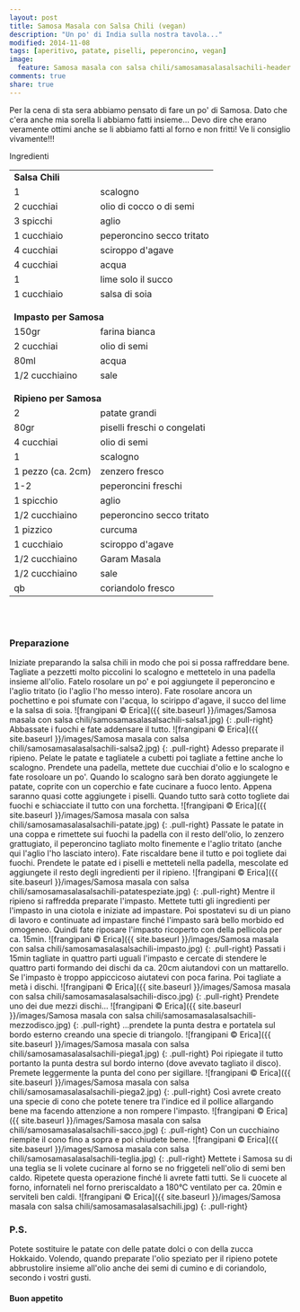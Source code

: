 ```yaml
---
layout: post
title: Samosa Masala con Salsa Chili (vegan)
description: "Un po' di India sulla nostra tavola..."
modified: 2014-11-08
tags: [aperitivo, patate, piselli, peperoncino, vegan]
image:
  feature: Samosa masala con salsa chili/samosamasalasalsachili-header.jpg
comments: true
share: true
---
```


Per la cena di sta sera abbiamo pensato di fare un po' di Samosa. Dato che c'era anche mia sorella li abbiamo fatti insieme... Devo dire che erano veramente ottimi anche se li abbiamo fatti al forno e non fritti! Ve li consiglio vivamente!!!


<div class="ingredients">
  <div class="ingredients-title">Ingredienti</div>
  <table>
    <tbody>
      <tr>
        <td colspan="2"><b>Salsa Chili</b></td>
      </tr>
      <tr>
        <td>1</td>
        <td>scalogno</td>
      </tr>
      <tr>
        <td>2 cucchiai</td>
        <td>olio di cocco o di semi</td>
      </tr>
      <tr>
        <td>3 spicchi</td>
        <td>aglio</td>
      </tr>
      <tr>
        <td>1 cucchiaio</td>
        <td>peperoncino secco tritato</td>
      </tr>
      <tr>
        <td>4 cucchiai</td>
        <td>sciroppo d'agave</td>
      </tr>
      <tr>
        <td>4 cucchiai</td>
        <td>acqua</td>
      </tr>
      <tr>
        <td>1</td>
        <td>lime solo il succo</td>
      </tr>
      <tr>
        <td>1 cucchiaio</td>
        <td>salsa di soia</td>
      </tr>
      <tr style="height: 15px;"></tr>
      <tr>          
        <td colspan="2"><b>Impasto per Samosa</b></td>
      </tr>
      <tr>
        <td>150gr</td>
        <td>farina bianca</td>
      </tr>
      <tr>      
        <td>2 cucchiai</td>
        <td>olio di semi</td>
      </tr>
      <tr>      
        <td>80ml</td>
        <td>acqua</td>
      </tr>
      <tr>
        <td>1/2 cucchiaino</td>
        <td>sale</td>
      </tr>
      <tr style="height: 15px;"></tr>
      <tr>          
        <td colspan="2"><b>Ripieno per Samosa</b></td>
      </tr>      
      <tr>
        <td>2</td>
        <td>patate grandi</td>
      </tr>
      <tr>
        <td>80gr</td>
        <td>piselli freschi o congelati</td>
      </tr>
      <tr>
        <td>4 cucchiai</td>
        <td>olio di semi</td>
      </tr>
      <tr>
        <td>1</td>
        <td>scalogno</td>
      </tr>
      <tr>
        <td>1 pezzo (ca. 2cm)</td>
        <td>zenzero fresco</td>
      </tr>      
      <tr>
        <td>1-2</td>
        <td>peperoncini freschi</td>
      </tr>
      <tr>
        <td>1 spicchio</td>
        <td>aglio</td>
      </tr>
      <tr>
        <td>1/2 cucchiaino</td>
        <td>peperoncino secco tritato</td>
      </tr>
      <tr>
        <td>1 pizzico</td>
        <td>curcuma</td>
      </tr>
      <tr>
        <td>1 cucchiaio</td>
        <td>sciroppo d'agave</td>
      </tr>
      <tr>
        <td>1/2 cucchiaino</td>
        <td>Garam Masala</td>
      </tr>
      <tr>
        <td>1/2 cucchiaino</td>
        <td>sale</td>
      </tr>
      <tr>
        <td>qb</td>
        <td>coriandolo fresco</td>        
      </tr>
    </tbody>
  </table>
  <br></br>
</div>


<h3>
  <font color="grey">
    <i class="icon-cogs"></i>
  </font> Preparazione
</h3>

Iniziate preparando la salsa chili in modo che poi si possa raffreddare bene. Tagliate a pezzetti molto piccolini lo scalogno e mettetelo in una padella insieme all'olio. Fatelo rosolare un po' e poi aggiungete il peperoncino e l'aglio tritato (io l'aglio l'ho messo intero). Fate rosolare ancora un pochettino e poi sfumate con l'acqua, lo scirippo d'agave, il succo del lime e la salsa di soia.
![frangipani © Erica]({{ site.baseurl }}/images/Samosa masala con salsa chili/samosamasalasalsachili-salsa1.jpg)
{: .pull-right}
Abbassate i fuochi e fate addensare il tutto.
![frangipani © Erica]({{ site.baseurl }}/images/Samosa masala con salsa chili/samosamasalasalsachili-salsa2.jpg)
{: .pull-right}
Adesso preparate il ripieno. Pelate le patate e tagliatele a cubetti poi tagliate a fettine anche lo scalogno. Prendete una padella, mettete due cucchiai d'olio e lo scalogno e fate rosoloare un po'. Quando lo scalogno sarà ben dorato aggiungete le patate, coprite con un coperchio e fate cucinare a fuoco lento. Appena saranno quasi cotte aggiungete i piselli. Quando tutto sarà cotto togliete dai fuochi e schiacciate il tutto con una forchetta.
![frangipani © Erica]({{ site.baseurl }}/images/Samosa masala con salsa chili/samosamasalasalsachili-patate.jpg)
{: .pull-right}
Passate le patate in una coppa e rimettete sui fuochi la padella con il resto dell'olio, lo zenzero grattugiato, il peperoncino tagliato molto finemente e l'aglio tritato (anche qui l'aglio l'ho lasciato intero). Fate riscaldare bene il tutto e poi togliete dai fuochi. Prendete le patate ed i piselli e metteteli nella padella, mescolate ed aggiungete il resto degli ingredienti per il ripieno.
![frangipani © Erica]({{ site.baseurl }}/images/Samosa masala con salsa chili/samosamasalasalsachili-patatespeziate.jpg)
{: .pull-right}
Mentre il ripieno si raffredda preparate l'impasto. Mettete tutti gli ingredienti per l'impasto in una ciotola e iniziate ad impastare. Poi spostatevi su di un piano di lavoro e continuate ad impastare finché l'impasto sarà bello morbido ed omogeneo. Quindi fate riposare l'impasto ricoperto con della pellicola per ca. 15min.
![frangipani © Erica]({{ site.baseurl }}/images/Samosa masala con salsa chili/samosamasalasalsachili-impasto.jpg)
{: .pull-right}
Passati i 15min tagliate in quattro parti uguali l'impasto e cercate di stendere le quattro parti formando dei dischi da ca. 20cm aiutandovi con un mattarello. Se l'impasto è troppo appiccicoso aiutatevi con poca farina. Poi tagliate a metà i dischi.
![frangipani © Erica]({{ site.baseurl }}/images/Samosa masala con salsa chili/samosamasalasalsachili-disco.jpg)
{: .pull-right}
Prendete uno dei due mezzi dischi...
![frangipani © Erica]({{ site.baseurl }}/images/Samosa masala con salsa chili/samosamasalasalsachili-mezzodisco.jpg)
{: .pull-right}
...prendete la punta destra e portatela sul bordo esterno creando una specie di triangolo.
![frangipani © Erica]({{ site.baseurl }}/images/Samosa masala con salsa chili/samosamasalasalsachili-piega1.jpg)
{: .pull-right}
Poi ripiegate il tutto portanto la punta destra sul bordo interno (dove avevato tagliato il disco). Premete leggermente la punta del cono per sigillare.
![frangipani © Erica]({{ site.baseurl }}/images/Samosa masala con salsa chili/samosamasalasalsachili-piega2.jpg)
{: .pull-right}
Così avrete creato una specie di cono che potete tenere tra l'indice ed il pollice allargando bene ma facendo attenzione a non rompere l'impasto.
![frangipani © Erica]({{ site.baseurl }}/images/Samosa masala con salsa chili/samosamasalasalsachili-sacco.jpg)
{: .pull-right}
Con un cucchiaino riempite il cono fino a sopra e poi chiudete bene. 
![frangipani © Erica]({{ site.baseurl }}/images/Samosa masala con salsa chili/samosamasalasalsachili-teglia.jpg)
{: .pull-right}
Mettete i Samosa su di una teglia se li volete cucinare al forno se no friggeteli nell'olio di semi ben caldo. Ripetete questa operazione finché li avrete fatti tutti. Se li cuocete al forno, infornateli nel forno preriscaldato a 180°C ventilato per ca. 20min e serviteli ben caldi.
![frangipani © Erica]({{ site.baseurl }}/images/Samosa masala con salsa chili/samosamasalasalsachili.jpg)
{: .pull-right}

<h3>
  <font color="#FFCC00">
    <i class="icon-lightbulb"></i>
  </font> P.S.
</h3>

Potete sostituire le patate con delle patate dolci o con della zucca Hokkaido. Volendo, quando preparate l'olio speziato per il ripieno potete abbrustolire insieme all'olio anche dei semi di cumino e di coriandolo, secondo i vostri gusti.

<h4>Buon appetito
  <font color="red">
    <i class="icon-smile"></i>
  </font>
</h4>
